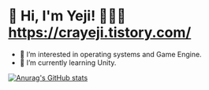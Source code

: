 <!--![header](https://capsule-render.vercel.app/api?type=soft&color=auto&height=15&section=header&text=)-->


# 👋 Hi, I'm Yeji!  👨🏻‍💻 https://crayeji.tistory.com/
- 👀 I’m interested in operating systems and Game Engine.
- 🌱 I’m currently learning Unity.


<!--
# Skills
--->

[![Anurag's GitHub stats](https://github-readme-stats.vercel.app/api?username=ellen310)](https://github.com/anuraghazra/github-readme-stats)


